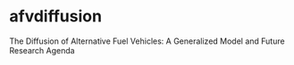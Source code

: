 # afvdiffusion
The Diffusion of Alternative Fuel Vehicles: A Generalized Model and Future Research Agenda
